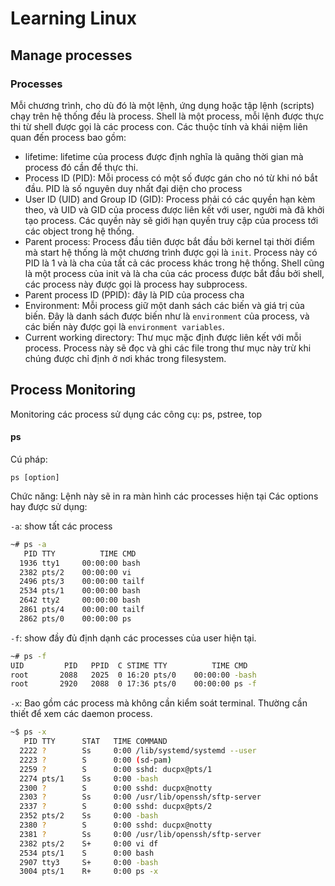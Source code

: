 # Learning Linux

## Manage processes

### Processes

Mỗi chương trình, cho dù đó là một lệnh, ứng dụng hoặc tập lệnh (scripts) chạy trên hệ thống đều là process. Shell là một process, mỗi lệnh được thực thi từ shell được gọi là các process con. Các thuộc tính và khái niệm liên quan đến process bao gồm:
- lifetime: lifetime của process được định nghĩa là quãng thời gian mà process đó cần để thực thi.
- Process ID (PID): Mỗi process có một số được gán cho nó từ khi nó bắt đầu. PID là số nguyên duy nhất đại diện cho process
- User ID (UID) and Group ID (GID): Process phải có các quyền hạn kèm theo, và UID và GID của process được liên kết với user, người mà đã khởi tạo process. Các quyền này sẽ giới hạn quyền truy cập của process tới các object trong hệ thống.
- Parent process: Process đầu tiên được bắt đầu bởi kernel tại thời điểm mà start hệ thống là một chương trình được gọi là `init`. Process này có PID là 1 và là cha của tất cả các process khác trong hệ thống. Shell cũng là một process của init và là cha của các process được bắt đầu bởi shell, các process này được gọi là process hay subprocess.
- Parent process ID (PPID): đây là PID của process cha
- Environment: Mỗi process giữ một danh sách các biến và giá trị của biến. Đây là danh sách được biến như là `environment` của process, và các biến này được gọi là `environment variables`.
- Current working directory: Thư mục mặc định được liên kết với mỗi process. Process này sẽ đọc và ghi các file trong thư mục này trừ khi chúng được chỉ định ở nơi khác trong filesystem.

## Process Monitoring

Monitoring các process sử dụng các công cụ: ps, pstree, top

#### ps

Cú pháp:
	
	ps [option]
	
Chức năng: Lệnh này sẽ in ra màn hình các processes hiện tại
Các options hay được sử dụng:

`-a`: show tất các process

```sh
~# ps -a
   PID TTY          TIME CMD
  1936 tty1     00:00:00 bash
  2382 pts/2    00:00:00 vi
  2496 pts/3    00:00:00 tailf
  2534 pts/1    00:00:00 bash
  2642 tty2     00:00:00 bash
  2861 pts/4    00:00:00 tailf
  2862 pts/0    00:00:00 ps
```

`-f`: show đầy đủ định dạnh các processes của user hiện tại.

```sh
~# ps -f
UID         PID   PPID  C STIME TTY          TIME CMD
root       2088   2025  0 16:20 pts/0    00:00:00 -bash
root       2920   2088  0 17:36 pts/0    00:00:00 ps -f
```

`-x`: Bao gồm các process mà không cần kiểm soát terminal. Thường cần thiết để xem các daemon process.

```sh
~$ ps -x
   PID TTY      STAT   TIME COMMAND
  2222 ?        Ss     0:00 /lib/systemd/systemd --user
  2223 ?        S      0:00 (sd-pam)
  2259 ?        S      0:00 sshd: ducpx@pts/1
  2274 pts/1    Ss     0:00 -bash
  2300 ?        S      0:00 sshd: ducpx@notty
  2303 ?        Ss     0:00 /usr/lib/openssh/sftp-server
  2337 ?        S      0:00 sshd: ducpx@pts/2
  2352 pts/2    Ss     0:00 -bash
  2380 ?        S      0:00 sshd: ducpx@notty
  2381 ?        Ss     0:00 /usr/lib/openssh/sftp-server
  2382 pts/2    S+     0:00 vi df
  2534 pts/1    S      0:00 bash
  2907 tty3     S+     0:00 -bash
  3004 pts/1    R+     0:00 ps -x
```

